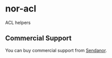nor-acl
=======

ACL helpers

Commercial Support
------------------

You can buy commercial support from [Sendanor](http://sendanor.com/software).
